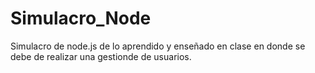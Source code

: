 # Simulacro_Node
Simulacro de node.js de lo aprendido y enseñado en clase en donde se debe de realizar una gestionde de usuarios.

